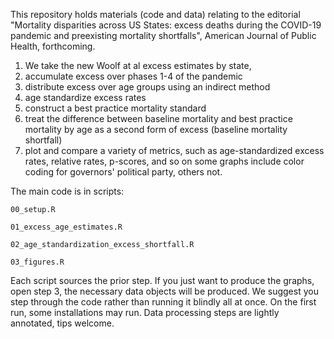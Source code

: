 This repository holds materials (code and data) relating to the editorial
"Mortality disparities across US States: excess deaths during the COVID-19 pandemic and preexisting mortality shortfalls", American Journal of Public Health, forthcoming.

1. We take the new Woolf at al excess estimates by state,
2. accumulate excess over phases 1-4 of the pandemic
3. distribute excess over age groups using an indirect method
4. age standardize excess rates
5. construct a best practice mortality standard
6. treat the difference between baseline mortality and best practice mortality by age as a second form of excess (baseline mortality shortfall)
7. plot and compare a variety of metrics, such as age-standardized excess rates, relative rates, p-scores, and so on
some graphs include color coding for governors' political party, others not.

The main code is in scripts:

`00_setup.R`

`01_excess_age_estimates.R`

`02_age_standardization_excess_shortfall.R`

`03_figures.R`

Each script sources the prior step. If you just want to produce the graphs, open step 3, the necessary data objects will be produced. 
We suggest you step through the code rather than running it blindly all at once. 
On the first run, some installations may run. Data processing steps are lightly annotated, tips welcome.
